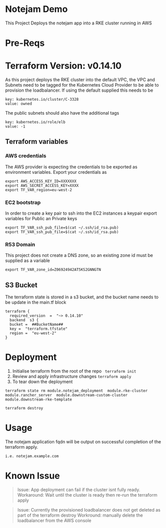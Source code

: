 # Notejam Demo
This Project Deploys the notejam app into a RKE cluster running in AWS


# Pre-Reqs

# Terraform Version:  v0.14.10

As this project deploys the RKE cluster into the default VPC, the VPC and Subnets need to be tagged for the Kubernetes Cloud Provider to be able to provision the loadbalancer. If using the default supplied this needs to be 
```
key: kubernetes.io/cluster/C-3328 
value: owned
```
The public subnets should also have the additional tags
```
key: kubernetes.io/role/elb	
value: -1
```
## Terraform variables

### AWS credentials
The AWS provider is expecting the credentials to be exported as environment variables. Export your credentials as
```
export AWS_ACCESS_KEY_ID=XXXXXXX
export AWS_SECRET_ACCESS_KEY=XXXX
export TF_VAR_region=eu-west-2
```

### EC2 bootstrap

In order to create a key pair to ssh into the EC2 instances a keypair export variables for Public an Private keys
```
export TF_VAR_ssh_pub_file=$(cat ~/.ssh/id_rsa.pub)
export TF_VAR_ssh_pub_file=$(cat ~/.ssh/id_rsa.pub)
```

### R53 Domain
This project does not create a DNS zone, so an existing zone id must be supplied as a variable
```
export TF_VAR_zone_id=Z06924942AT5KS2GNNGTN
```

## S3 Bucket

The terraform state is stored in a s3 bucket, and the bucket name needs to be update in the main.tf block
```
terraform {
  required_version  =  "~> 0.14.10"
  backend  s3 {
  bucket =  ##BucketName##
  key =  "terraform.tfstate"
  region =  "eu-west-2"
}
```

# Deployment

1) Initialise terraform from the root of the repo 
``` terraform init```
2) Review and apply infrastructure changes
``` terraform apply ```
3) To tear down the deployment
``` 
terraform state rm module.notejam_deployment  module.rke-cluster module.rancher_server  module.downstream-custom-cluster module.downstream-rke-template

terraform destroy 
```
# Usage

The notejam application fqdn will be output on successful completion of the terraform apply. 

```i.e. notejam.example.com ```

# Known Issue
>Issue: App deployment can fail if the cluster isnt fully ready. 
>Workaround: Wait until the cluster is ready then re-run the terraform apply

>Issue: Currently the provisioned loadbalancer does not get deleted as part of the terraform destroy
>Workround: manually delete the loadbalancer from the AWS console